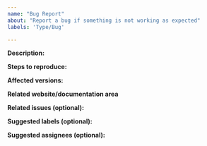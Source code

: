 ```yaml
---
name: "Bug Report"
about: "Report a bug if something is not working as expected"
labels: 'Type/Bug'

---
```


**Description:**
<!-- Give a brief description of the bug -->

**Steps to reproduce:**

**Affected versions:**

**Related website/documentation area**
<!--Add one of the following: `Area/BBEs`, `Area/HomePageSamples`, `Area/LearnPages`, `Area/Blog`, `Area/CommonPages`,` Area/Backend`, `Area/UIUX`, and `Area/Workflows` -->

**Related issues (optional):**
<!-- Any related issues such as sub tasks, issues reported in other repositories (e.g component repositories), similar problems, etc. -->

**Suggested labels (optional):**
<!-- Optional comma separated list of suggested labels. Non committers can’t assign labels to issues, so this will help issue creators who are not a committer to suggest possible labels-->

**Suggested assignees (optional):**
<!--Optional comma separated list of suggested team members who should attend the issue. Non committers can’t assign issues to assignees, so this will help issue creators who are not a committer to suggest possible assignees-->
